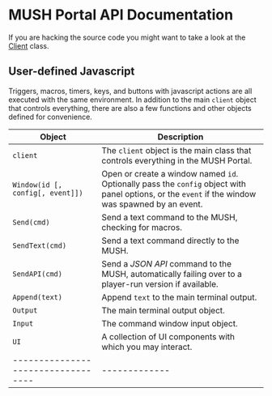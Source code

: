 
# MUSH Portal API Documentation

If you are hacking the source code you might want to take a look at the
[Client](https://github.com/grapenut/mush-portal/tree/master/docs/CLIENT.md)
class.

## <a name="userscripts">User-defined Javascript</a>

Triggers, macros, timers, keys, and buttons with javascript actions are all
executed with the same environment. In addition to the main `client` object
that controls everything, there are also a few functions and other objects
defined for convenience.

| Object                           | Description |
|----------------------------------|-------------|
| `client`                         | The `client` object is the main class that controls everything in the MUSH Portal. |
| `Window(id [, config[, event]])` | Open or create a window named `id`. Optionally pass the `config` object with panel options, or the `event` if the window was spawned by an event. |
| `Send(cmd)`                      | Send a text command to the MUSH, checking for macros. |
| `SendText(cmd)`                  | Send a text command directly to the MUSH. |
| `SendAPI(cmd)`                   | Send a _JSON API_ command to the MUSH, automatically failing over to a player-run version if available. |
| `Append(text)`                   | Append `text` to the main terminal output. |
| `Output`                         | The main terminal output object. |
| `Input`                          | The command window input object. |
| `UI`                             | A collection of UI components with which you may interact. |
|----------------------------------|-------------|







